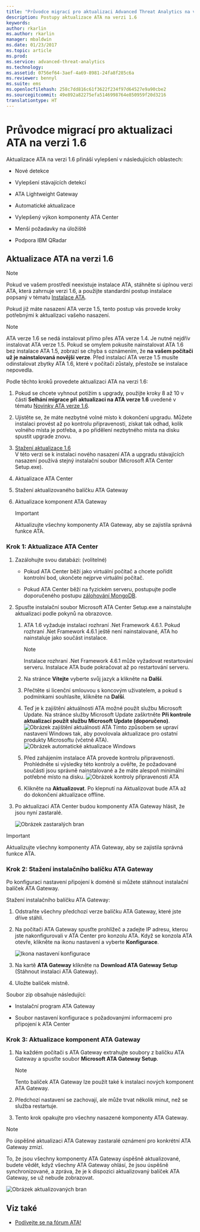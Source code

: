 ```yaml
---
title: "Průvodce migrací pro aktualizaci Advanced Threat Analytics na verzi 1.6 | Dokumentace Microsoftu"
description: Postupy aktualizace ATA na verzi 1.6
keywords: 
author: rkarlin
ms.author: rkarlin
manager: mbaldwin
ms.date: 01/23/2017
ms.topic: article
ms.prod: 
ms.service: advanced-threat-analytics
ms.technology: 
ms.assetid: 0756ef64-3aef-4a69-8981-24fa8f285c6a
ms.reviewer: bennyl
ms.suite: ems
ms.openlocfilehash: 258c7dd816c61f3622f234f97d64527e9a90cbe2
ms.sourcegitcommit: 49e892a82275efa5146998764e850959f20d3216
translationtype: HT
---
```

# <a name="ata-update-to-16-migration-guide"></a>Průvodce migrací pro aktualizaci ATA na verzi 1.6
Aktualizace ATA na verzi 1.6 přináší vylepšení v následujících oblastech:

-   Nové detekce

-   Vylepšení stávajících detekcí

-   ATA Lightweight Gateway

-   Automatické aktualizace

-   Vylepšený výkon komponenty ATA Center

-   Menší požadavky na úložiště

-   Podpora IBM QRadar

## <a name="updating-ata-to-version-16"></a>Aktualizace ATA na verzi 1.6
> [!NOTE] 
> Pokud ve vašem prostředí neexistuje instalace ATA, stáhněte si úplnou verzi ATA, která zahrnuje verzi 1.6, a použijte standardní postup instalace popsaný v tématu [Instalace ATA](/advanced-threat-analytics/deploy-use/install-ata).

Pokud již máte nasazení ATA verze 1.5, tento postup vás provede kroky potřebnými k aktualizaci vašeho nasazení.

> [!NOTE] 
> ATA verze 1.6 se nedá instalovat přímo přes ATA verze 1.4. Je nutné nejdřív instalovat ATA verze 1.5. Pokud se omylem pokusíte nainstalovat ATA 1.6 bez instalace ATA 1.5, zobrazí se chyba s oznámením, že **na vašem počítači už je nainstalovaná novější verze**. Před instalací ATA verze 1.5 musíte odinstalovat zbytky ATA 1.6, které v počítači zůstaly, přestože se instalace nepovedla.

Podle těchto kroků provedete aktualizaci ATA na verzi 1.6:

1. Pokud se chcete vyhnout potížím s upgrady, použijte kroky 8 až 10 v části **Selhání migrace při aktualizaci na ATA verze 1.6** uvedené v tématu [Novinky ATA verze 1.6](whats-new-version-1.6.md).
2. Ujistěte se, že máte nezbytné volné místo k dokončení upgradu. Můžete instalaci provést až po kontrolu připravenosti, získat tak odhad, kolik volného místa je potřeba, a po přidělení nezbytného místa na disku spustit upgrade znovu.
1.  [Stažení aktualizace 1.6](http://www.microsoft.com/evalcenter/evaluate-microsoft-advanced-threat-analytics)<br>
V této verzi se k instalaci nového nasazení ATA a upgradu stávajících nasazení používá stejný instalační soubor (Microsoft ATA Center Setup.exe).

2.  Aktualizace ATA Center

3.  Stažení aktualizovaného balíčku ATA Gateway

4.  Aktualizace komponent ATA Gateway

    > [!IMPORTANT]
    > Aktualizujte všechny komponenty ATA Gateway, aby se zajistila správná funkce ATA.

### <a name="step-1-update-the-ata-center"></a>Krok 1: Aktualizace ATA Center

1.  Zazálohujte svou databázi: (volitelné)

    -   Pokud ATA Center běží jako virtuální počítač a chcete pořídit kontrolní bod, ukončete nejprve virtuální počítač.

    -   Pokud ATA Center běží na fyzickém serveru, postupujte podle doporučeného postupu [zálohování MongoDB](https://docs.mongodb.org/manual/core/backups/).

2.  Spusťte instalační soubor Microsoft ATA Center Setup.exe a nainstalujte aktualizaci podle pokynů na obrazovce.

    1.  ATA 1.6 vyžaduje instalaci rozhraní .Net Framework 4.6.1. Pokud rozhraní .Net Framework 4.6.1 ještě není nainstalované, ATA ho nainstaluje jako součást instalace.
    
        > [!NOTE] 
        > Instalace rozhraní .Net Framework 4.6.1 může vyžadovat restartování serveru. Instalace ATA bude pokračovat až po restartování serveru.
    
    2.  Na stránce **Vítejte** vyberte svůj jazyk a klikněte na **Další**.

    3.  Přečtěte si licenční smlouvou s koncovým uživatelem, a pokud s podmínkami souhlasíte, klikněte na **Další**.

    4.  Teď je k zajištění aktuálnosti ATA možné použít službu Microsoft Update.  Na stránce služby Microsoft Update zaškrtněte **Při kontrole aktualizací použít službu Microsoft Update (doporučeno)**.
    ![Obrázek zajištění aktuálnosti ATA](media/ata_ms_update.png) Tímto způsobem se upraví nastavení Windows tak, aby povolovala aktualizace pro ostatní produkty Microsoftu (včetně ATA). 
     ![Obrázek automatické aktualizace Windows](media/ata_installupdatesautomatically.png)

    5.  Před zahájením instalace ATA provede kontrolu připravenosti. Prohlédněte si výsledky této kontroly a ověřte, že požadované součásti jsou správně nainstalované a že máte alespoň minimální potřebné místo na disku. 
    ![Obrázek kontroly připravenosti ATA](media/ata_install_readinesschecks.png)

    6.  Klikněte na **Aktualizovat**. Po klepnutí na Aktualizovat bude ATA až do dokončení aktualizace offline.

3.  Po aktualizaci ATA Center budou komponenty ATA Gateway hlásit, že jsou nyní zastaralé.

    ![Obrázek zastaralých bran](media/ATA-center-outdated.png)

> [!IMPORTANT] 
> Aktualizujte všechny komponenty ATA Gateway, aby se zajistila správná funkce ATA.

### <a name="step-2-download-the-ata-gateway-setup-package"></a>Krok 2: Stažení instalačního balíčku ATA Gateway
Po konfiguraci nastavení připojení k doméně si můžete stáhnout instalační balíček ATA Gateway.

Stažení instalačního balíčku ATA Gateway:

1.  Odstraňte všechny předchozí verze balíčku ATA Gateway, které jste dříve stáhli.

2.  Na počítači ATA Gateway spusťte prohlížeč a zadejte IP adresu, kterou jste nakonfigurovali v ATA Center pro konzolu ATA. Když se konzola ATA otevře, klikněte na ikonu nastavení a vyberte **Konfigurace**.

    ![Ikona nastavení konfigurace](media/ATA-config-icon.JPG)

3.  Na kartě **ATA Gateway** klikněte na **Download ATA Gateway Setup** (Stáhnout instalaci ATA Gateway).

4.  Uložte balíček místně.

Soubor zip obsahuje následující:

-   Instalační program ATA Gateway

-   Soubor nastavení konfigurace s požadovanými informacemi pro připojení k ATA Center

### <a name="step-3-update-the-ata-gateways"></a>Krok 3: Aktualizace komponent ATA Gateway

1.  Na každém počítači s ATA Gateway extrahujte soubory z balíčku ATA Gateway a spusťte soubor **Microsoft ATA Gateway Setup**.

    > [!NOTE] 
    > Tento balíček ATA Gateway lze použít také k instalaci nových komponent ATA Gateway.

2.  Předchozí nastavení se zachovají, ale může trvat několik minut, než se služba restartuje.

3.  Tento krok opakujte pro všechny nasazené komponenty ATA Gateway.

> [!NOTE] 
> Po úspěšné aktualizaci ATA Gateway zastaralé oznámení pro konkrétní ATA Gateway zmizí.

To, že jsou všechny komponenty ATA Gateway úspěšně aktualizované, budete vědět, když všechny ATA Gateway ohlásí, že jsou úspěšně synchronizované, a zpráva, že je k dispozici aktualizovaný balíček ATA Gateway, se už nebude zobrazovat.

![Obrázek aktualizovaných bran](media/ATA-gw-updated.png)


## <a name="see-also"></a>Viz také

- [Podívejte se na fórum ATA!](https://social.technet.microsoft.com/Forums/security/home?forum=mata)
